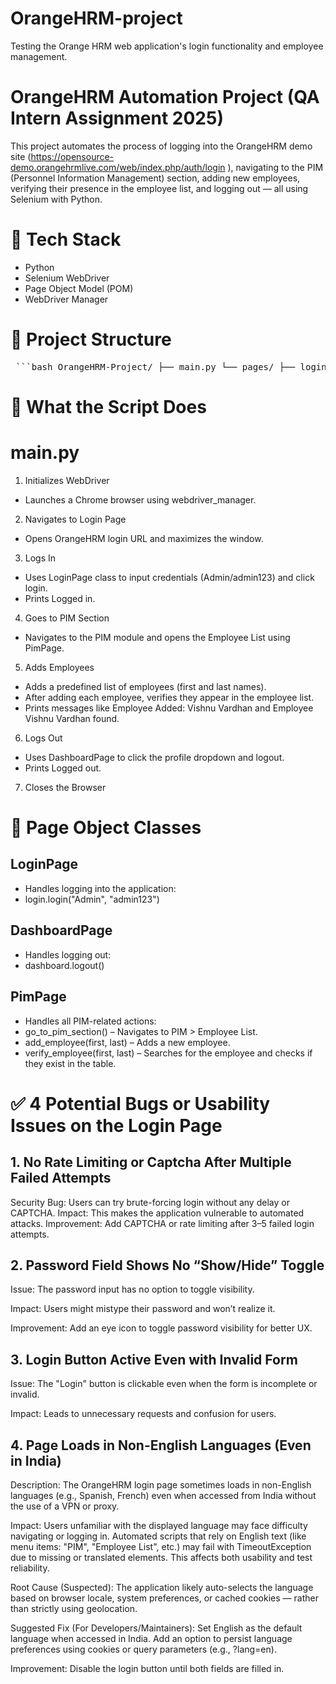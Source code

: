 # OrangeHRM-project
 Testing the Orange HRM web application's login functionality and employee management.
 
#  OrangeHRM Automation Project (QA Intern Assignment 2025)
 This project automates the process of logging into the OrangeHRM demo site (https://opensource-demo.orangehrmlive.com/web/index.php/auth/login ), navigating to the PIM (Personnel Information Management) section, adding new employees, verifying their presence in the employee list, and logging out — all using Selenium with Python.

# 🔧 Tech Stack
  - Python
  - Selenium WebDriver
  - Page Object Model (POM)
  - WebDriver Manager

# 🧭 Project Structure
<pre> ```bash OrangeHRM-Project/ ├── main.py └── pages/ ├── login_page.py ├── dashboard_page.py └── pim_page.py ``` </pre>      

# 📜 What the Script Does
# main.py

1. Initializes WebDriver
 - Launches a Chrome browser using webdriver_manager.

2. Navigates to Login Page
 - Opens OrangeHRM login URL and maximizes the window.

3. Logs In
 - Uses LoginPage class to input credentials (Admin/admin123) and click login.
 - Prints Logged in.

4. Goes to PIM Section
 - Navigates to the PIM module and opens the Employee List using PimPage.

5. Adds Employees
 - Adds a predefined list of employees (first and last names).
 - After adding each employee, verifies they appear in the employee list.
 - Prints messages like Employee Added: Vishnu Vardhan and Employee Vishnu Vardhan found.

6. Logs Out
 - Uses DashboardPage to click the profile dropdown and logout.
 - Prints Logged out.

7. Closes the Browser

# 🧩 Page Object Classes

## LoginPage
 - Handles logging into the application:
 - login.login("Admin", "admin123")

## DashboardPage
 - Handles logging out:
 - dashboard.logout()

## PimPage
 - Handles all PIM-related actions:
 - go_to_pim_section() – Navigates to PIM > Employee List.
 - add_employee(first, last) – Adds a new employee.
 - verify_employee(first, last) – Searches for the employee and checks if they exist in the table.


# ✅ 4 Potential Bugs or Usability Issues on the Login Page

## 1. No Rate Limiting or Captcha After Multiple Failed Attempts
   Security Bug: Users can try brute-forcing login without any delay or CAPTCHA.
   Impact: This makes the application vulnerable to automated attacks.
   Improvement: Add CAPTCHA or rate limiting after 3–5 failed login attempts.
  
## 2. Password Field Shows No “Show/Hide” Toggle
   Issue:
    The password input has no option to toggle visibility.

   Impact:
    Users might mistype their password and won’t realize it.

   Improvement:
    Add an eye icon to toggle password visibility for better UX.
 
 ## 3. Login Button Active Even with Invalid Form
   Issue:
    The "Login" button is clickable even when the form is incomplete or invalid.

   Impact:
    Leads to unnecessary requests and confusion for users.

  ## 4. Page Loads in Non-English Languages (Even in India)
   Description:
    The OrangeHRM login page sometimes loads in non-English languages (e.g., Spanish, French) even when accessed from India without the use of a VPN or proxy.
   
   Impact:
     Users unfamiliar with the displayed language may face difficulty navigating or logging in.
     Automated scripts that rely on English text (like menu items: "PIM", "Employee List", etc.) may fail with TimeoutException due to missing or translated elements.
     This affects both usability and test reliability.
     
   Root Cause (Suspected):
    The application likely auto-selects the language based on browser locale, system preferences, or cached cookies — rather than strictly using geolocation.
   
   Suggested Fix (For Developers/Maintainers):
    Set English as the default language when accessed in India.
    Add an option to persist language preferences using cookies or query parameters (e.g., ?lang=en).

   Improvement:
     Disable the login button until both fields are filled in.

